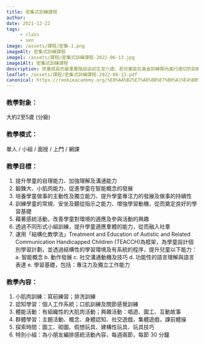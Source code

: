 ```yaml
---
title: 密集式訓練課程
author:
date: 2021-12-22
tags: 
     - class
     - sen
image: /assets/課程/密集-1.png
imageAlt: 密集式訓練課程
image1: /assets/課程/密集式訓練課程-2022-06-13.jpg
image1Alt: 密集式訓練課程
description: 孩童成長的最重要階段由初生至六歲，若兒童能在黃金訓練期內進行適切的訓練，有助全方位提升兒童的能力。家長應與時並進，把握時間。本課程貼近幼稚園課程，銜接主流學校，並按孩子的能力施教，微調學習內容。
leaflet: /assets/課程/密集式訓練課程-2022-06-13.pdf
canonical: https://rookieacademy.org/%E8%AA%B2%E7%A8%8B%E7%B0%A1%E4%BB%8B/%E5%AF%86%E9%9B%86%E5%BC%8F%E8%A8%93%E7%B7%B4%E8%AA%B2%E7%A8%8B/
---
```




### 教學對象：

大約2至5歲 (分級)

### 教學模式：

單人 / 小組 / 面授 / 上門 / 網課

### 教學目標：

1. 提升學童的自理能力、加強理解及溝通能力
2. 鍛鍊大、小肌肉能力、促進學童在智能概念的發展
3. 培養學童做事的主動性及獨立能力、提升學童專注力的發展及做事的持續性
4. 訓練學童的常規、安坐及聽從指示之能力、增強學習動機，從而奠定良好的學習基礎
5. 藉著感統活動，改善學童對環境的適應及參與活動的興趣
6. 透過不同形式小組訓練，提升學童適應羣體的能力，從而融入社羣
7. 運用「結構化教學法」Treatment and Education of Autistic and Related Communication Handicapped Children (TEACCH)為框架，為學童設計個別學習計劃，並透過結構性的學習環境及有系統的程序，提升兒童以下能力： a. 智能概念 b. 動作發展 c. 社交溝通動機及技巧 d. 功能性的語言理解與語言表達 e. 學習基礎，包括：專注力及獨立工作能力

### 教學內容：

1. 小肌肉訓練：寫前練習；排洗訓練
2. 認知學習：個人工作系統；口肌訓練及關節感覺訓練
3. 體能活動：有組織性的大肌肉活動；興趣活動：唱遊、圖工、互動故事
4. 群體學習：主題活動、概念、身體認知、社交遊戲，集體遊戲，課前體操
5. 探索時間：圖工、砌圖、假想玩具、建構性玩具、玩具技巧 
6. 特別小組：為小朋友編排感統活動內容，每週兩節，每節 30 分鐘